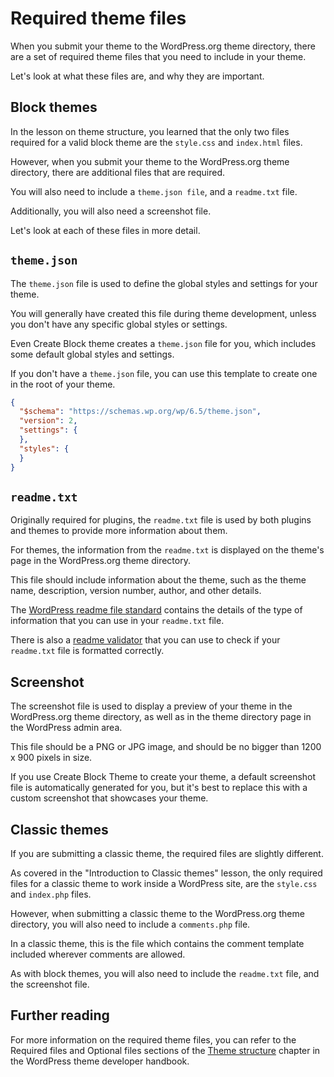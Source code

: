 # Required theme files

When you submit your theme to the WordPress.org theme directory, there are a set of required theme files that you need to include in your theme.

Let's look at what these files are, and why they are important.

## Block themes

In the lesson on theme structure, you learned that the only two files required for a valid block theme are the `style.css` and `index.html` files.

However, when you submit your theme to the WordPress.org theme directory, there are additional files that are required.

You will also need to include a `theme.json file`, and a `readme.txt` file.

Additionally, you will also need a screenshot file.

Let's look at each of these files in more detail.

## `theme.json`

The `theme.json` file is used to define the global styles and settings for your theme.

You will generally have created this file during theme development, unless you don't have any specific global styles or settings.

Even Create Block theme creates a `theme.json` file for you, which includes some default global styles and settings.

If you don't have a `theme.json` file, you can use this template to create one in the root of your theme.

```json
{
  "$schema": "https://schemas.wp.org/wp/6.5/theme.json",
  "version": 2,
  "settings": {
  },
  "styles": {
  }
}
```

## `readme.txt`

Originally required for plugins, the `readme.txt` file is used by both plugins and themes to provide more information about them. 

For themes, the information from the `readme.txt` is displayed on the theme's page in the WordPress.org theme directory.

This file should include information about the theme, such as the theme name, description, version number, author, and other details.

The [WordPress readme file standard](https://wordpress.org/plugins/readme.txt) contains the details of the type of information that you can use in your `readme.txt` file.

There is also a [readme validator](https://wordpress.org/plugins/developers/readme-validator/) that you can use to check if your `readme.txt` file is formatted correctly.

## Screenshot

The screenshot file is used to display a preview of your theme in the WordPress.org theme directory, as well as in the theme directory page in the WordPress admin area.

This file should be a PNG or JPG image, and should be no bigger than 1200 x 900 pixels in size.

If you use Create Block Theme to create your theme, a default screenshot file is automatically generated for you, but it's best to replace this with a custom screenshot that showcases your theme.

## Classic themes

If you are submitting a classic theme, the required files are slightly different.

As covered in the "Introduction to Classic themes" lesson, the only required files for a classic theme to work inside a WordPress site, are the `style.css` and `index.php` files.

However, when submitting a classic theme to the WordPress.org theme directory, you will also need to include a `comments.php` file.

In a classic theme, this is the file which contains the comment template included wherever comments are allowed. 

As with block themes, you will also need to include the `readme.txt` file, and the screenshot file.

## Further reading

For more information on the required theme files, you can refer to the Required files and Optional files sections of the [Theme structure](https://developer.wordpress.org/themes/core-concepts/theme-structure/#required-files) chapter in the WordPress theme developer handbook.
